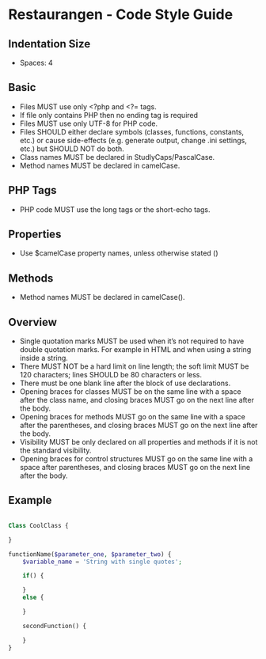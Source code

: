 # Restaurangen - Code Style Guide

## Indentation Size
* Spaces: 4

## Basic 
* Files MUST use only <?php and <?= tags.
* If file only contains PHP then no ending tag is required
* Files MUST use only UTF-8 for PHP code.
* Files SHOULD either declare symbols (classes, functions, constants, etc.) or cause side-effects (e.g. generate output, change .ini settings, etc.) but SHOULD NOT do both.
* Class names MUST be declared in StudlyCaps/PascalCase.
* Method names MUST be declared in camelCase.

## PHP Tags
* PHP code MUST use the long <?php ?> tags or the short-echo <?= ?> tags.

## Properties
* Use $camelCase property names, unless otherwise stated ()

## Methods
* Method names MUST be declared in camelCase().

## Overview
* Single quotation marks MUST be used when it’s not required to have double quotation marks. For example in HTML and when using a string inside a string. 
* There MUST NOT be a hard limit on line length; the soft limit MUST be 120 characters; lines SHOULD be 80 characters or less.
* There must be one blank line after the block of use declarations.
* Opening braces for classes MUST be on the same line with a space after the class name, and closing braces MUST go on the next line after the body.
* Opening braces for methods MUST go on the same line with a space after the parentheses, and closing braces MUST go on the next line after the body.
* Visibility MUST be only declared on all properties and methods if it is not the standard visibility.
* Opening braces for control structures MUST go on the same line with a space after parentheses, and closing braces MUST go on the next line after the body.

## Example
```php

Class CoolClass {

}

functionName($parameter_one, $parameter_two) {
	$variable_name = 'String with single quotes';

	if() {

	} 
	else {

	}

	secondFunction() {

	}
}
```